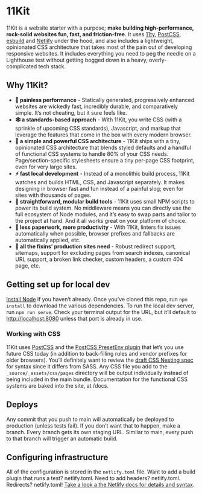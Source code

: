 # 11Kit

11Kit is a website starter with a purpose; **make building high-performance, rock-solid websites fun, fast, and friction-free**. It uses [11ty](https://www.11ty.dev/), [PostCSS](https://postcss.org/), [esbuild](https://esbuild.github.io/) and [Netlify](https://www.netlify.com/) under the hood, and also includes a lightweight, opinionated CSS architecture that takes most of the pain out of developing responsive websites. It includes everything you need to peg the needle on a Lighthouse test without getting bogged down in a heavy, overly-complicated tech stack.

## Why 11Kit?
* **💪 painless performance** - Statically generated, progressively enhanced websites are wickedly fast, incredibly durable, and comparatively simple. It’s not cheating, but it sure feels like.
* **🕸 a standards-based approach** - With 11Kit, you write CSS (with a sprinkle of upcoming CSS standards), Javascript, and markup that leverage the features that come in the box with every modern browser.
* **💅 a simple and powerful CSS architecture** - 11Kit ships with a tiny, opinionated CSS architecture that blends styled defaults and a handful of functional CSS systems to handle 80% of your CSS needs. Page/section-specific stylesheets ensure a tiny per-page CSS footprint, even for very large sites.
* **⚡️ fast local development** - Instead of a monolithic build process, 11Kit watches and builds HTML, CSS, and Javascript separately. It makes designing in browser fast and fun instead of a painful slog; even for sites with thousands of pages.
* **🧱 straightforward, modular build tools** - 11Kit uses small NPM scripts to power its build system. No middleware means you can directly use the full ecosystem of Node modules, and it’s easy to swap parts and tailor to the project at hand. And it all works great on your platform of choice.
* **📑 less paperwork, more productivity** - With 11Kit, linters fix issues automatically when possible, browser prefixes and fallbacks are automatically applied, etc.
* **🍱 all the fixins’ production sites need** - Robust redirect support, sitemaps, support for excluding pages from search indexes, canonical URL support, a broken link checker, custom headers, a custom 404 page, etc.

## Getting set up for local dev
[Install Node](https://nodejs.org/en/) if you haven’t already. Once you’ve cloned this repo, run `npm install` to download the various dependencies. To run the local dev server, run `npm run serve`. Check your terminal output for the URL, but it’ll default to [http://localhost:8080](http://localhost:8080) unless that port is already in use.

### Working with CSS
11Kit uses [PostCSS](https://postcss.org/) and the [PostCSS PresetEnv plugin](https://preset-env.cssdb.org/) that let’s you use future CSS today (in addition to back-filling rules and vendor prefixes for older browsers). You’ll definitely want to review the [draft CSS Nesting spec](https://drafts.csswg.org/css-nesting-1/) for syntax since it differs from SASS. Any CSS file you add to the `_source/_assets/css/pages` directory will be output individually instead of being included in the main bundle. Documentation for the functional CSS systems are baked into the site, at /docs.

## Deploys
Any commit that you push to main will automatically be deployed to production (unless tests fail). If you don’t want that to happen, make a branch. Every branch gets its own staging URL. Similar to main, every push to that branch will trigger an automatic build.

## Configuring infrastructure
All of the configuration is stored in the `netlify.toml` file. Want to add a build plugin that runs a test? netlify.toml. Need to add headers? netlify.toml. Redirects? netlify.toml! [Take a look a the Netlify docs for details and syntax](https://docs.netlify.com/configure-builds/file-based-configuration/).
